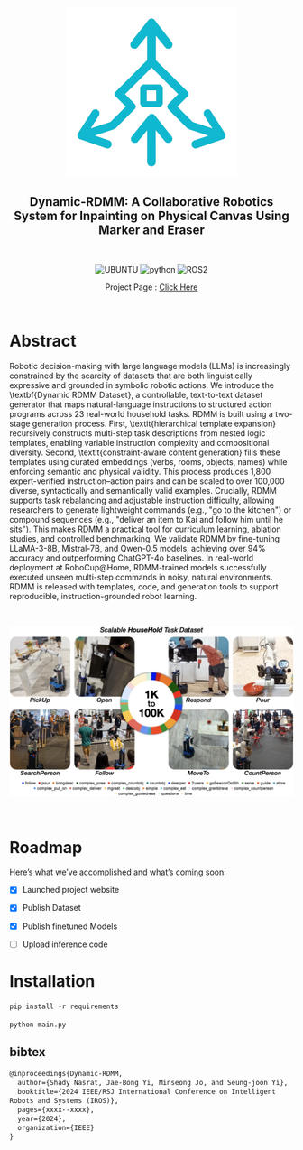 <div align="center">

<img width="300px" alt="Graphiti-ts-small" src="https://github.com/shadynasrat/Dynamic-RDMM/blob/main/docs/Dynamic-RDMM_files/static/Dynamic-RDMM_logo.png">

## Dynamic-RDMM: A Collaborative Robotics System for Inpainting on Physical Canvas Using Marker and Eraser

<br />

![UBUNTU](https://img.shields.io/badge/UBUNTU-20.04-orange?style=plastic&logo=ubuntu)
![python](https://img.shields.io/badge/python-3.9-blue?style=plastic&logo=python)
![ROS2](https://img.shields.io/badge/ROS-Noetic-white?style=plastic&logo=ros)

Project Page : [Click Here](https://shadynasrat.github.io/Dynamic-RDMM/)

<br />

</div>

# Abstract
Robotic decision-making with large language models (LLMs) is increasingly constrained by the scarcity of datasets that are both linguistically expressive and grounded in symbolic robotic actions. We introduce the \textbf{Dynamic RDMM Dataset}, a controllable, text-to-text dataset generator that maps natural-language instructions to structured action programs across 23 real-world household tasks. RDMM is built using a two-stage generation process. First, \textit{hierarchical template expansion} recursively constructs multi-step task descriptions from nested logic templates, enabling variable instruction complexity and compositional diversity. Second, \textit{constraint-aware content generation} fills these templates using curated embeddings (verbs, rooms, objects, names) while enforcing semantic and physical validity. This process produces 1,800 expert-verified instruction–action pairs and can be scaled to over 100,000 diverse, syntactically and semantically valid examples. Crucially, RDMM supports task rebalancing and adjustable instruction difficulty, allowing researchers to generate lightweight commands (e.g., "go to the kitchen") or compound sequences (e.g., "deliver an item to Kai and follow him until he sits"). This makes RDMM a practical tool for curriculum learning, ablation studies, and controlled benchmarking. We validate RDMM by fine-tuning LLaMA-3-8B, Mistral-7B, and Qwen-0.5 models, achieving over 94\% accuracy and outperforming ChatGPT-4o baselines. In real-world deployment at RoboCup@Home, RDMM-trained models successfully executed unseen multi-step commands in noisy, natural environments. RDMM is released with templates, code, and generation tools to support reproducible, instruction-grounded robot learning.


<br />

<p align="center">
    <img src="/docs/Dynamic-RDMM_files/static/intro.jpeg" width="700px">   
</p>

<br />



# Roadmap

Here’s what we’ve accomplished and what’s coming soon:

- [x] Launched project website
- [x] Publish Dataset
- [x] Publish finetuned Models
- [ ] Upload inference code



# Installation
```
pip install -r requirements

python main.py
```





## bibtex
```
@inproceedings{Dynamic-RDMM,
  author={Shady Nasrat, Jae-Bong Yi, Minseong Jo, and Seung-joon Yi},
  booktitle={2024 IEEE/RSJ International Conference on Intelligent Robots and Systems (IROS)},
  pages={xxxx--xxxx},
  year={2024},
  organization={IEEE}
}
```
